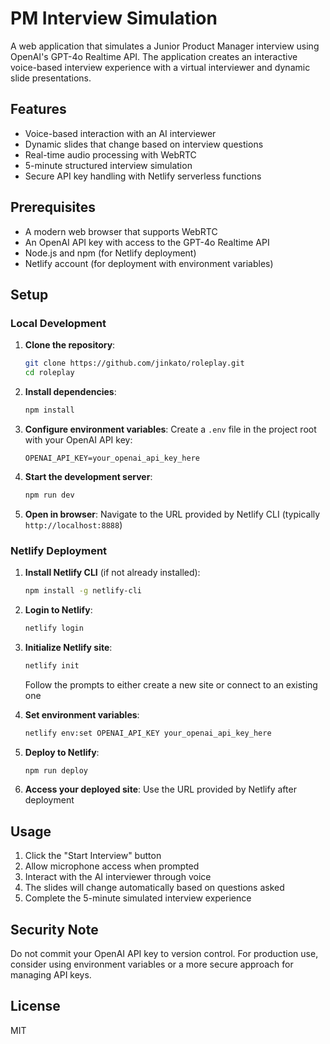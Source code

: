 # PM Interview Simulation

A web application that simulates a Junior Product Manager interview using OpenAI's GPT-4o Realtime API. The application creates an interactive voice-based interview experience with a virtual interviewer and dynamic slide presentations.

## Features

- Voice-based interaction with an AI interviewer
- Dynamic slides that change based on interview questions
- Real-time audio processing with WebRTC
- 5-minute structured interview simulation
- Secure API key handling with Netlify serverless functions

## Prerequisites

- A modern web browser that supports WebRTC
- An OpenAI API key with access to the GPT-4o Realtime API
- Node.js and npm (for Netlify deployment)
- Netlify account (for deployment with environment variables)

## Setup

### Local Development

1. **Clone the repository**:
   ```bash
   git clone https://github.com/jinkato/roleplay.git
   cd roleplay
   ```

2. **Install dependencies**:
   ```bash
   npm install
   ```

3. **Configure environment variables**:
   Create a `.env` file in the project root with your OpenAI API key:
   ```
   OPENAI_API_KEY=your_openai_api_key_here
   ```

4. **Start the development server**:
   ```bash
   npm run dev
   ```

5. **Open in browser**: Navigate to the URL provided by Netlify CLI (typically `http://localhost:8888`)

### Netlify Deployment

1. **Install Netlify CLI** (if not already installed):
   ```bash
   npm install -g netlify-cli
   ```

2. **Login to Netlify**:
   ```bash
   netlify login
   ```

3. **Initialize Netlify site**:
   ```bash
   netlify init
   ```
   Follow the prompts to either create a new site or connect to an existing one

4. **Set environment variables**:
   ```bash
   netlify env:set OPENAI_API_KEY your_openai_api_key_here
   ```

5. **Deploy to Netlify**:
   ```bash
   npm run deploy
   ```

6. **Access your deployed site**: Use the URL provided by Netlify after deployment

## Usage

1. Click the "Start Interview" button
2. Allow microphone access when prompted
3. Interact with the AI interviewer through voice
4. The slides will change automatically based on questions asked
5. Complete the 5-minute simulated interview experience

## Security Note

Do not commit your OpenAI API key to version control. For production use, consider using environment variables or a more secure approach for managing API keys.

## License

MIT
